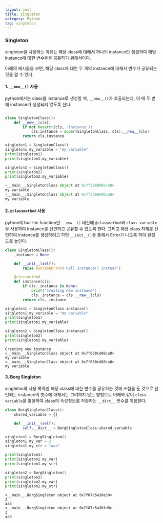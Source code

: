 ```yaml
---
layout: post
title: singleton
category: Python
tag: singleton
---
```




### Singleton

singleton을 사용하는 이유는 해당 class에 대해서 하나의 instance만 생성하여 해당 instance에 대한 변수들을 공유하기 위해서이다. 

아래의 예시들을 보면, 해당 class에 대한 두 개의 instance에 대해서 변수가 공유되는 것을 알 수 있다. 

#### 1. `__new__()` 사용

python에서는 class를 instance로 생성할 때, `__new__()`가 호출되는데, 이 때 두 번째 instance가 생성되지 않도록 한다. 

```python

class SingletonClass():
    def __new__(cls):
        if not hasattr(cls, 'instance'):
            cls.instance = super(SingletonClass, cls).__new__(cls)
        return cls.instance

singleton1 = SingletonClass()
singleton1.my_variable = "my variable"
print(singleton1)
print(singleton1.my_variable)

singleton2 = SingletonClass()
print(singleton2)
print(singleton2.my_variable)
```
```python
<__main__.SingletonClass object at 0x7f3de899bca0>
my variable
<__main__.SingletonClass object at 0x7f3de899bca0>
my variable
```
#### 2. `@classmethod` 사용

python의 built-in function인 `__new__()` 대신에  `@classmethod`와 `class variable`을 사용하여 instance를 선언하고 공유할 수 있도록 한다. 그리고 해당 class 자체를 선언하여 instance를 생성하려고 하면 `__init__()`을 통해서 Error가 나도록 하여 완성도를 높인다.  

```python
class SingletonClass():
    _instance = None

    def __init__(self):
        raise RuntimeError('Call instance() instead')

    @classmethod
    def instance(cls):
        if cls._instance is None:
            print('Creating new instance')
            cls._instance = cls.__new__(cls)
        return cls._instance

singleton1 = SingletonClass.instance()
singleton1.my_variable = "my variable"
print(singleton1)
print(singleton1.my_variable)

singleton2 = SingletonClass.instance()
print(singleton2)
print(singleton2.my_variable)
```

```
Creating new instance
<__main__.SingletonClass object at 0x7f630cd08ca0>
my variable
<__main__.SingletonClass object at 0x7f630cd08ca0>
my variable
```

#### 3. Borg Singleton

singleton의 사용 목적인 해당 class에 대한 변수를 공유하는 것에 초점을 둔 것으로 선언되는 instance의 갯수에 대해서는 고려하지 않는 방법으로 아래와 같이 `class variable`을 활용하여 class의 속성정보를 저장하는 `__dict__` 변수를 이용한다. 

```python
class BorgSingletonClass():
    shared_variable = {}

    def __init__(self):
        self.__dict__ = BorgSingletonClass.shared_variable

singleton1 = BorgSingleton()
singleton1.my_var = 2
singleton1.my_str = "aaa"

print(singleton1)
print(singleton1.my_var)
print(singleton1.my_str)

singleton2 = BorgSingleton()
print(singleton2)
print(singleton2.my_var)
print(singleton2.my_str)
```

```
<__main__.BorgSingleton object at 0x7f87c5a30e50>
2
aaa
<__main__.BorgSingleton object at 0x7f87c5a30fd0>
2
aaa
```